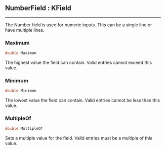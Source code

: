 ## NumberField : KField

---

The Number field is used for numeric inputs. This can be a single line or have multiple lines.

### Maximum

```cs
double Maximum
```

The highest value the field can contain. Valid entries cannot exceed this value.

### Minimum

```cs
double Minimum
```

The lowest value the field can contain. Valid entries cannot be less than this value.

### MultipleOf

```cs
double MultipleOf
```

Sets a multiple value for the field. Valid entries must be a multiple of this value.


